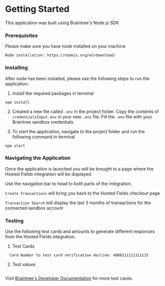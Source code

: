 # Getting Started

This application was built using Braintree's Node.js SDK

### Prerequisites

Please make sure you have node installed on your machine

```
Node installation: https://nodejs.org/en/download/
```

### Installing
After node has been installed, please use the following steps to run the application.

1. Install the required packages in terminal

```
npm install
```

2. Created a new file called `.env` in the project folder. Copy the contents of `credentialsInput.env` in your new `.env` file. Fill the `.env` file with your Braintree sandbox credentials.

3. To start the application, navigate to the project folder and run the following command in terminal

```
npm start
```
### Navigating the Application

Once the application is launched you will be brought to a page where the Hosted Fields integration will be displayed.

Use the navigation bar to head to both parts of the integration.

`Create Transactions` will bring you back to the Hosted Fields checkout page

`Transaction Search` will display the last 3 months of transactions for the connected sandbox account

### Testing

Use the following test cards and amounts to generate different responses from the Hosted Fields integration.

1. Test Cards

```Valid Card Number: 4111111111111111
  Card Number to test card verification decline: 4000111111111115
```
2. Test values
``` Transaction Processor Decline: $2046
```

Visit [Braintree's Developer Documentation](https://developers.braintreepayments.com/reference/general/testing/node) for more test cases.
